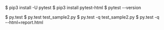  $ pip3 install -U pytest
 $ pip3 install pytest-html
 $ pytest --version

 $ py.test
 $ py.test test_sample2.py 
 $ py.test -q test_sample2.py 
 $ py.test -q --html=report.html
